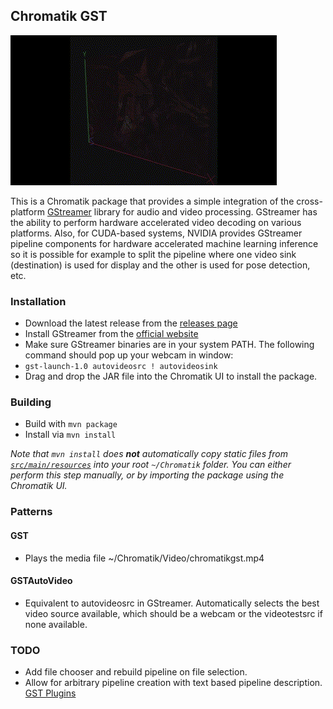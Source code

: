 ## Chromatik GST
![Chromatik GST](assets/chromatikgst.gif)

This is a Chromatik package that provides a simple integration of the cross-platform [GStreamer](https://gstreamer.freedesktop.org/) library for audio and video processing.
GStreamer has the ability to perform hardware accelerated video decoding on various platforms.  Also, for CUDA-based systems, NVIDIA provides GStreamer pipeline components for
hardware accelerated machine learning inference so it is possible for example to split the pipeline where one video sink (destination) is used for display
and the other is used for pose detection, etc.


### Installation
- Download the latest release from the [releases page](https://github.com/tracyscott/ChromatikGST/releases)
- Install GStreamer from the [official website](https://gstreamer.freedesktop.org/download/)
- Make sure GStreamer binaries are in your system PATH.  The following command should pop up your webcam in window:
- `gst-launch-1.0 autovideosrc ! autovideosink`
- Drag and drop the JAR file into the Chromatik UI to install the package.

### Building


- Build with `mvn package`
- Install via `mvn install`

_Note that `mvn install` does **not** automatically copy static files from [`src/main/resources`](src/main/resources) into your root `~/Chromatik` folder. You can either perform this step manually, or by importing the package using the Chromatik UI._

### Patterns

#### GST
- Plays the media file ~/Chromatik/Video/chromatikgst.mp4

#### GSTAutoVideo
- Equivalent to autovideosrc in GStreamer. Automatically selects the best video source available, which should be a webcam or the videotestsrc if none available.


### TODO
- Add file chooser and rebuild pipeline on file selection.
- Allow for arbitrary pipeline creation with text based pipeline description. [GST Plugins](https://gstreamer.freedesktop.org/documentation/plugins_doc.html?gi-language=c)
